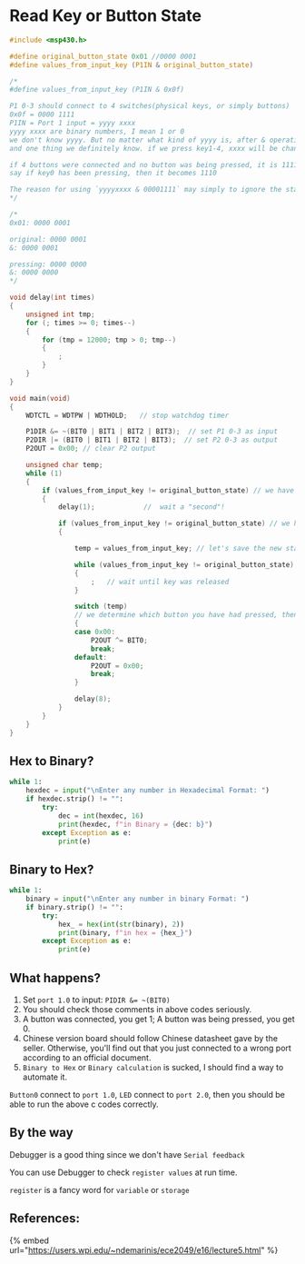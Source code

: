 # Read Key or Button State

```c
#include <msp430.h> 

#define original_button_state 0x01 //0000 0001
#define values_from_input_key (P1IN & original_button_state)

/*
#define values_from_input_key (P1IN & 0x0f)

P1 0-3 should connect to 4 switches(physical keys, or simply buttons)
0x0f = 0000 1111
P1IN = Port 1 input = yyyy xxxx
yyyy xxxx are binary numbers, I mean 1 or 0
we don't know yyyy. But no matter what kind of yyyy is, after & operation, it should remain its original value. 1111 0000 & 0000 1111 = 0000 0000
and one thing we definitely know. if we press key1-4, xxxx will be changed according to our actions

if 4 buttons were connected and no button was being pressed, it is 1111
say if key0 has been pressing, then it becomes 1110

The reason for using `yyyyxxxx & 00001111` may simply to ignore the state of yyyy. Because no matter what value yyyy is, 0 or 1, after & operation with 0, it's still 0
*/

/*
0x01: 0000 0001

original: 0000 0001
&: 0000 0001

pressing: 0000 0000
&: 0000 0000
*/

void delay(int times)
{
    unsigned int tmp;
    for (; times >= 0; times--)
    {
        for (tmp = 12000; tmp > 0; tmp--)
        {
            ;
        }
    }
}

void main(void)
{
    WDTCTL = WDTPW | WDTHOLD;   // stop watchdog timer

    P1DIR &= ~(BIT0 | BIT1 | BIT2 | BIT3);  // set P1 0-3 as input
    P2DIR |= (BIT0 | BIT1 | BIT2 | BIT3);  // set P2 0-3 as output
    P2OUT = 0x00; // clear P2 output

    unsigned char temp;
    while (1)
    {
        if (values_from_input_key != original_button_state) // we have detected at least one button state change
        {
            delay(1);            //  wait a "second"!

            if (values_from_input_key != original_button_state) // we have to make sure you are indeed pressing a button
            {

                temp = values_from_input_key; // let's save the new state of our buttons

                while (values_from_input_key != original_button_state) // if it was equal, that means Port 1 inputs has been back to the original state.
                {
                    ;   // wait until key was released
                }

                switch (temp)
                // we determine which button you have had pressed, then we change Port 2 accordingly
                {
                case 0x00:
                    P2OUT ^= BIT0;
                    break;
                default:
                    P2OUT = 0x00;
                    break;
                }

                delay(8);
            }
        }
    }
}
```

## Hex to Binary?

```python
while 1:
    hexdec = input("\nEnter any number in Hexadecimal Format: ")
    if hexdec.strip() != "":
        try:
            dec = int(hexdec, 16)
            print(hexdec, f"in Binary = {dec: b}")
        except Exception as e:
            print(e)
```

## Binary to Hex?

```python
while 1:
    binary = input("\nEnter any number in binary Format: ")
    if binary.strip() != "":
        try:
            hex_ = hex(int(str(binary), 2))
            print(binary, f"in hex = {hex_}")
        except Exception as e:
            print(e)
```

## What happens?

1. Set `port 1.0` to input: `PIDIR &= ~(BIT0)`
2. You should check those comments in above codes seriously.
3. A button was connected, you get 1; A button was being pressed, you get 0.
4. Chinese version board should follow Chinese datasheet gave by the seller. Otherwise, you'll find out that you just connected to a wrong port according to an official document.
5. `Binary to Hex` or `Binary calculation` is sucked, I should find a way to automate it.

`Button0` connect to `port 1.0`, `LED` connect to `port 2.0`, then you should be able to run the above c codes correctly.

## By the way

Debugger is a good thing since we don't have `Serial feedback`

You can use Debugger to check `register values` at run time.

`register` is a fancy word for `variable` or `storage`

## References:

{% embed url="https://users.wpi.edu/~ndemarinis/ece2049/e16/lecture5.html" %}



